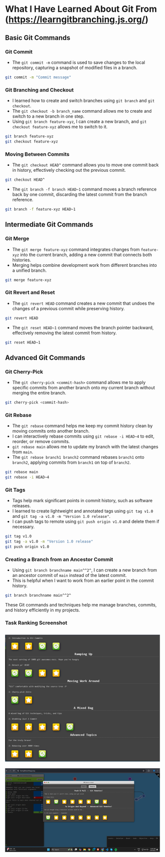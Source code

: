 
# What I Have Learned About Git From (https://learngitbranching.js.org/)

## Basic Git Commands
### Git Commit
- The `git commit -m` command is used to save changes to the local repository, capturing a snapshot of modified files in a branch.

```bash
git commit -m "Commit message"
```

### Git Branching and Checkout
- I learned how to create and switch branches using `git branch` and `git checkout`.
- The `git checkout -b branch_name` command allows me to create and switch to a new branch in one step.
- Using `git branch feature-xyz`, I can create a new branch, and `git checkout feature-xyz` allows me to switch to it.

```bash
git branch feature-xyz
git checkout feature-xyz
```

### Moving Between Commits
- The `git checkout HEAD^` command allows you to move one commit back in history, effectively checking out the previous commit.

```bash
git checkout HEAD^
```

- The `git branch -f branch HEAD~1` command moves a branch reference back by one commit, discarding the latest commit from the branch reference.

```bash
git branch -f feature-xyz HEAD~1
```

## Intermediate Git Commands

### Git Merge
- The `git merge feature-xyz` command integrates changes from `feature-xyz` into the current branch, adding a new commit that connects both histories.
- Merging helps combine development work from different branches into a unified branch.

```bash
git merge feature-xyz
```

### Git Revert and Reset
- The `git revert HEAD` command creates a new commit that undoes the changes of a previous commit while preserving history.

```bash
git revert HEAD
```

- The `git reset HEAD~1` command moves the branch pointer backward, effectively removing the latest commit from history.

```bash
git reset HEAD~1
```

## Advanced Git Commands

### Git Cherry-Pick
- The `git cherry-pick <commit-hash>` command allows me to apply specific commits from another branch onto my current branch without merging the entire branch.

```bash
git cherry-pick <commit-hash>
```

### Git Rebase
- The `git rebase` command helps me keep my commit history clean by moving commits onto another branch.
- I can interactively rebase commits using `git rebase -i HEAD~4` to edit, reorder, or remove commits.
- `git rebase main` allows me to update my branch with the latest changes from `main`.
- The `git rebase branch1 branch2` command rebases `branch1` onto `branch2`, applying commits from `branch1` on top of `branch2`.

```bash
git rebase main
git rebase -i HEAD~4
```

### Git Tags
- Tags help mark significant points in commit history, such as software releases.
- I learned to create lightweight and annotated tags using `git tag v1.0` and `git tag -a v1.0 -m "Version 1.0 release"`.
- I can push tags to remote using `git push origin v1.0` and delete them if necessary.

```bash
git tag v1.0
git tag -a v1.0 -m "Version 1.0 release"
git push origin v1.0
```

### Creating a Branch from an Ancestor Commit
- Using `git branch branchname main^^2^`, I can create a new branch from an ancestor commit of `main` instead of the latest commit.
- This is helpful when I want to work from an earlier point in the commit history.

```bash
git branch branchname main^^2^
```

These Git commands and techniques help me manage branches, commits, and history efficiently in my projects.
### Task Ranking Screenshot
![alt text](screenshots//image-20.png)
---
![alt text](screenshots//image50.png)
